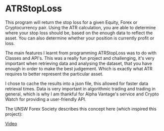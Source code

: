 # ATRStopLoss
This program will return the stop loss for a given Equity, Forex or Cryptocurrency pair.
Using the ATR calculation, you are able to determine where your stop loss should be, based on the enough data to reflect the asset. You can also determine whether your position is currently profit or loss.

The main features I learnt from programming ATRStopLoss was to do with Classes and API's. This was a really fun project and challenging, it's very important when retrieving data and analysing the dataset, that you have enough in order to make the best judgement. Which is exactly what ATR requires to better represent the particular asset.

I chose to cache the results into a json file, this allowed for faster data retrieval times.
Data is very important in algorithmic trading and trading in general, which is why I am thankful for Alpha Vantage's service and Crypto Watch for providing a user-friendly API.

The UNSW Forex Society describes this concept here (which inspired this project):

[Video](https://www.youtube.com/watch?v=2PFzdoEyq0Y)
